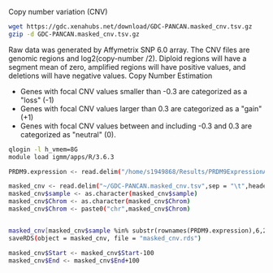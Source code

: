 Copy number variation (CNV)
```bash
wget https://gdc.xenahubs.net/download/GDC-PANCAN.masked_cnv.tsv.gz
gzip -d GDC-PANCAN.masked_cnv.tsv.gz
```
Raw data was generated by Affymetrix SNP 6.0 array.
The CNV files are genomic regions and log2(copy-number /2). Diploid regions will have a segment mean of zero, amplified regions will have positive values, and deletions will have negative values.
Copy Number Estimation
-   Genes with focal CNV values smaller than -0.3 are categorized as a "loss" (-1)
-   Genes with focal CNV values larger than 0.3 are categorized as a "gain" (+1)
-   Genes with focal CNV values between and including -0.3 and 0.3 are categorized as "neutral" (0).

```bash
qlogin -l h_vmem=8G
module load igmm/apps/R/3.6.3

PRDM9.expression <- read.delim("/home/s1949868/Results/PRDM9ExpressionAndBinding/PRDM9Expression.txt", sep = "\t",header = TRUE)

masked_cnv <- read.delim("~/GDC-PANCAN.masked_cnv.tsv",sep = "\t",header = TRUE)
masked_cnv$sample <- as.character(masked_cnv$sample)
masked_cnv$Chrom <- as.character(masked_cnv$Chrom)
masked_cnv$Chrom <- paste0("chr",masked_cnv$Chrom)


masked_cnv[masked_cnv$sample %in% substr(rownames(PRDM9.expression),6,21),]
saveRDS(object = masked_cnv, file = "masked_cnv.rds")

masked_cnv$Start <- masked_cnv$Start-100
masked_cnv$End <- masked_cnv$End+100
```

<!--stackedit_data:
eyJoaXN0b3J5IjpbMjExNDc0Nzk1OCw0ODM1NjM2MjYsLTE2OT
YzODkxMzIsLTExMjEyNDE0OTgsMTUwNjMyODM4Ml19
-->